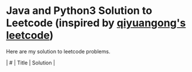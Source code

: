 # Java and Python3 Solution to Leetcode (inspired by [qiyuangong's leetcode](https://github.com/qiyuangong/leetcode))

Here are my solution to leetcode problems. 

| # | Title | Solution |
